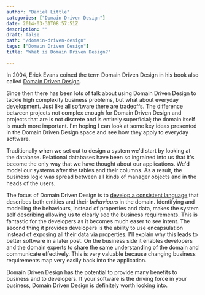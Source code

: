 ```yaml
---
author: "Daniel Little"
categories: ["Domain Driven Design"]
date: 2014-03-31T08:57:51Z
description: ""
draft: false
path: "/domain-driven-design"
tags: ["Domain Driven Design"]
title: "What is Domain Driven Design?"

---
```


In 2004, Erick Evans coined the term Domain Driven Design in his book also called [Domain Driven Design](http://www.amazon.com/Domain-Driven-Design-Tackling-Complexity-Software/dp/0321125215). 

Since then there has been lots of talk about using Domain Driven Design to tackle high complexity business problems, but what about everyday development. Just like all software there are tradeoffs. The difference between projects not complex enough for Domain Driven Design and projects that are is not discrete and is entirely superficial; the domain itself is much more important. I'm hoping I can look at some key ideas presented in the Domain Driven Design space and see how they apply to everyday software.

Traditionally when we set out to design a system we'd start by looking at the database. Relational databases have been so ingrained into us that it's become the only way that we have thought about our applications. We'd model our systems after the tables and their columns. As a result, the business logic was spread between all kinds of manager objects and in the heads of the users. 

The focus of Domain Driven Design is to  [develop a consistent language](http://martinfowler.com/bliki/UbiquitousLanguage.html) that describes both entities and their *behaviours* in the domain. Identifying and modelling the behaviours, instead of properties and data, makes the system self describing allowing us to clearly see the business requirements. This is fantastic for the developers as it becomes much easer to see intent. The second thing it provides developers is the ability to use encapsulation instead of exposing all their data via properties. I'll explain why this leads to better software in a later post. On the business side it enables developers and the domain experts to share the same understanding of the domain and communicate effectively. This is very valuable because changing business requirements map very easily back into the application.

Domain Driven Design has the potential to provide many benefits to business and to developers. If your software is the driving force in your business, Domain Driven Design is definitely worth looking into.